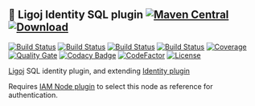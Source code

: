 ## :link: Ligoj Identity SQL plugin [![Maven Central](https://maven-badges.herokuapp.com/maven-central/org.ligoj.plugin/plugin-id-sql/badge.svg)](https://maven-badges.herokuapp.com/maven-central/org.ligoj.plugin/plugin-id-sql) [![Download](https://api.bintray.com/packages/ligoj/maven-repo/plugin-id-sql/images/download.svg) ](https://bintray.com/ligoj/maven-repo/plugin-id-sql/_latestVersion)

[![Build Status](https://travis-ci.org/ligoj/plugin-id-sql.svg?branch=master)](https://travis-ci.org/ligoj/plugin-id-sql)
[![Build Status](https://circleci.com/gh/ligoj/plugin-id-sql.svg?style=svg)](https://circleci.com/gh/ligoj/plugin-id-sql)
[![Build Status](https://semaphoreci.com/api/v1/ligoj/plugin-id-sql/branches/master/shields_badge.svg)](https://semaphoreci.com/ligoj/plugin-id-sql)
[![Build Status](https://ci.appveyor.com/api/projects/status/e3dcmg5x3x19p8rc/branch/master?svg=true)](https://ci.appveyor.com/project/ligoj/plugin-id-sql/branch/master)
[![Coverage](https://sonarcloud.io/api/project_badges/measure?project=org.ligoj.plugin%3Aplugin-id-sql&metric=coverage)](https://sonarcloud.io/dashboard?id=org.ligoj.plugin%3Aplugin-id-sql)
[![Quality Gate](https://sonarcloud.io/api/project_badges/measure?metric=alert_status&project=org.ligoj.plugin:plugin-id-sql)](https://sonarcloud.io/dashboard/index/org.ligoj.plugin:plugin-id-sql)
[![Codacy Badge](https://api.codacy.com/project/badge/Grade/a18accd0cbce4daaa69ed9d74346fc32)](https://www.codacy.com/app/ligoj/plugin-id-sql?utm_source=github.com&amp;utm_medium=referral&amp;utm_content=ligoj/plugin-id-sql&amp;utm_campaign=Badge_Grade)
[![CodeFactor](https://www.codefactor.io/repository/github/ligoj/plugin-id-sql/badge)](https://www.codefactor.io/repository/github/ligoj/plugin-id-sql)
[![License](http://img.shields.io/:license-mit-blue.svg)](http://fabdouglas.mit-license.org/)

[Ligoj](https://github.com/ligoj/ligoj) SQL identity plugin, and extending [Identity plugin](https://github.com/ligoj/plugin-id)

Requires [IAM Node plugin](https://github.com/ligoj/plugin-iam-node) to select this node as reference for authentication.
